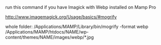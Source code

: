 run this command if you have Imagick with Webp installed on Mamp Pro

http://www.imagemagick.org/Usage/basics/#mogrify

whole folder:
/Applications/MAMP/Library/bin/mogrify -format webp /Applications/MAMP/htdocs/NAME/wp-content/themes/NAME/images/webp/\*.jpg
